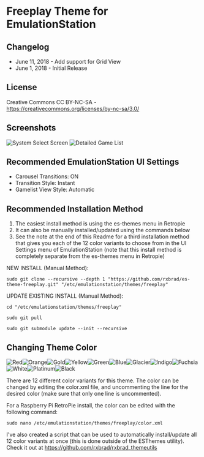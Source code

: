 # Freeplay Theme for EmulationStation

Changelog
-----------

- June 11, 2018 - Add support for Grid View
- June 1, 2018  - Initial Release

License
-----------
Creative Commons CC BY-NC-SA - https://creativecommons.org/licenses/by-nc-sa/3.0/

Screenshots
-----------
![System Select Screen](http://i.imgur.com/wIjmpyt.png) ![Detailed Game List](http://i.imgur.com/AJSVHLx.png)

Recommended EmulationStation UI Settings
-----------
* Carousel Transitions: ON
* Transition Style: Instant
* Gamelist View Style: Automatic

Recommended Installation Method
-----------
1) The easiest install method is using the es-themes menu in Retropie 
2) It can also be manually installed/updated using the commands below
3) See the note at the end of this Readme for a third installation method that gives you each of the 12 color variants to choose from in the UI Settings menu of EmulationStation (note that this install method is completely separate from the es-themes menu in Retropie)

NEW INSTALL (Manual Method):
```
sudo git clone --recursive --depth 1 "https://github.com/rxbrad/es-theme-freeplay.git" "/etc/emulationstation/themes/freeplay"
```

UPDATE EXISTING INSTALL (Manual Method):
```
cd "/etc/emulationstation/themes/freeplay"

sudo git pull

sudo git submodule update --init --recursive
```

Changing Theme Color
-----------
![Red](https://i.imgur.com/YLa8c8At.png)![Orange](https://i.imgur.com/TG7M0THt.png)![Gold](https://i.imgur.com/UU3v0qst.png)![Yellow](https://i.imgur.com/fqaclTht.png)![Green](https://i.imgur.com/b5TOhBKt.png)![Blue](https://i.imgur.com/U47t22Gt.png)![Glacier](https://i.imgur.com/OoUmMJnt.png)![Indigo](https://i.imgur.com/EFXJSg8t.png)![Fuchsia](https://i.imgur.com/d9fSqdWt.png)![White](https://i.imgur.com/nY2fYsYt.png)![Platinum](https://i.imgur.com/pQtRBDAt.png)![Black](https://i.imgur.com/65KWrpTt.png)

There are 12 different color variants for this theme.  The color can be changed by editing the color.xml file, and uncommenting the line for the desired color (make sure that only one line is uncommented).

For a Raspberry Pi RetroPie install, the color can be edited with the following command:
```
sudo nano /etc/emulationstation/themes/freeplay/color.xml
```

I've also created a script that can be used to automatically install/update all 12 color variants at once (this is done outside of the ESThemes utility).  Check it out at https://github.com/rxbrad/rxbrad_themeutils
